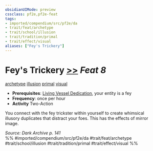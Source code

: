 ```yaml
---
obsidianUIMode: preview
cssclass: pf2e,pf2e-feat
tags:
- imported/compendium/src/pf2e/da
- trait/feat/archetype
- trait/school/illusion
- trait/tradition/primal
- trait/effect/visual
aliases: ["Fey's Trickery"]
---
```

# Fey's Trickery  [>>](chapter-9-playing-the-game.md#Actions "Two-Action") *Feat 8*  
[archetype](archetype.md)  [illusion](illusion.md)  [primal](primal.md)  [visual](visual.md)  

- **Prerequisites**: [Living Vessel Dedication](living-vessel-dedication-da.md), your entity is a fey
- **Frequency**: once per hour
- **Activity** Two-Action

You connect with the fey trickster within yourself to create whimsical illusory duplicates that distract your foes. This has the effects of mirror image.

*Source: Dark Archive p. 141*  
%% #imported/compendium/src/pf2e/da #trait/feat/archetype #trait/school/illusion #trait/tradition/primal #trait/effect/visual %%